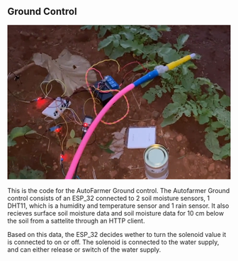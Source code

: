 ## Ground Control
<p align="center">
   <img src="doc/ground_control.png">
</p>

This is the code for the AutoFarmer Ground control. The Autofarmer Ground control consists of an ESP_32 connected to 2 soil moisture sensors, 1 DHT11, which is a humidity and temperature sensor and 1 rain sensor. It also recieves surface soil moisture data and soil moisture data for 10 cm below the soil from a sattelite through an HTTP client.

Based on this data, the ESP_32 decides wether to turn the solenoid value it is connected to on or off. The solenoid is connected to the water supply, and can either release or switch of the water supply.
